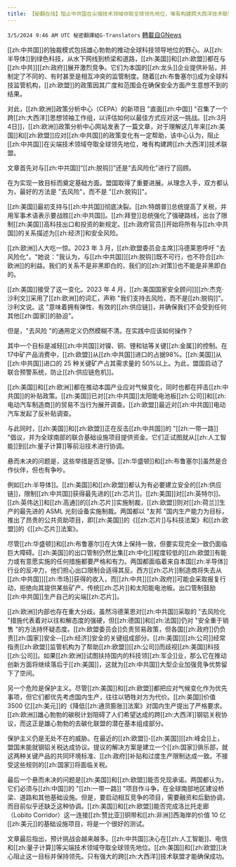 ```yaml
---
title: 【秘翻在线】阻止中共国在尖端技术领域夺取全球领先地位，唯有构建跨大西洋技术联盟
---
```

`3/5/2024 9:46 AM UTC 秘密翻譯組G-Translators` [轉載自GNews](https://gnews.org/articles/2366582)

[[zh:中共国]]的独裁模式包括雄心勃勃的推动全球科技领导地位的野心。从[[zh:半导体]]到绿色科技，从水下网线到桥梁和道路，[[zh:美国]]和[[zh:欧盟]]都在与[[zh:中共]][[zh:政府]]展开激烈竞争。它们为本国的[[zh:龙头]]企业提供补贴，并制定了不同的、有时甚至是相互冲突的监管制度。随着[[zh:布鲁塞尔]]成为全球科技监管机构，[[zh:欧盟]]的政策因其广度和范围会在确保安全方面产生意想不到的结果。

对此，[[zh:欧洲]]政策分析中心（CEPA）的新项目 "直面[[zh:中国]] "召集了一个跨[[zh:大西洋]]思想领袖工作组，以评估如何以最佳方式应对这一挑战。[[zh:3月4日]]，[[zh:欧洲]]政策分析中心网站发表了一篇文章，对于理解这几年来[[zh:美国]]和[[zh:欧盟]]应对[[zh:中共国]]的政策变化有一定帮助，该中心认为，阻止[[zh:中共国]]在尖端技术领域夺取全球领先地位，唯有构建跨[[zh:大西洋]]技术联盟。

文章首先对与[[zh:中共国]]“[[zh:脱钩]]”还是“去风险化”进行了回顾。

在为实现一致目标而奠定基础方面。盟国取得了重要进展。从理念入手，双方都认为，最好的方法是 "去风险"，而不是 "[[zh:脱钩]]"。

[[zh:美国]]最初支持与[[zh:中共国]]彻底决裂。[[zh:特朗普]]总统提高了关税，并用军事术语表示要战胜[[zh:中共国]]。[[zh:拜登]]总统强化了强硬路线，出台了限制[[zh:美国]]高科技出口和投资的新规定。[[zh:政府官员]]开始将所有与[[zh:中共国]]的关系描述为[[zh:经济]]和安全风险。

[[zh:欧洲]]人大吃一惊。2023 年 3 月，[[zh:欧盟委员会主席]]冯德莱恩呼吁 "去风险化"。"她说："我认为，与[[zh:中共国]][[zh:脱钩]]既不可行，也不符合[[zh:欧洲]]的利益。我们的关系不是非黑即白的，我们的[[zh:对策]]也不能是非黑即白的。

[[zh:美国]]接受了这一变化。2023 年 4 月，[[zh:美国国家安全顾问]][[zh:杰克·沙利文]]采用了[[zh:欧洲]]的词汇，声称 "我们支持去风险，而不是[[zh:脱钩]]"。沙利文说。这 "意味着拥有弹性、有效的[[zh:供应链]]，并确保我们不会受到任何其他[[zh:国家]]的胁迫"。

但是，"去风险 "的通用定义仍然模糊不清。在实践中应该如何操作？

其中一个目标是减轻[[zh:中共国]]对镍、铜、锂和钴等关键[[zh:金属]]的控制。在17中矿产品消费中，[[zh:欧盟]]从[[zh:中共国]]进口的占据98%。[[zh:美国]]从[[zh:中共国]]进口的 25 种关键矿产占其需求量的 50%以上。为此，盟国启动了联合预警系统，防止[[zh:供应链危机]]。

[[zh:美国]]和[[zh:欧洲]]都在推动本国产业应对气候变化，同时也都在抨击[[zh:中共国]]的补贴政策。[[zh:美国]]已对[[zh:中共国]]太阳能电池板[[zh:公司]]和[[zh:电动汽车制造商]]的贸易不当行为展开调查。[[zh:欧盟]]最近对[[zh:中共国]]电动汽车发起了反补贴调查。

与此同时，[[zh:美国]]和[[zh:欧盟]]正在反击[[zh:中共国]]的 "[[zh:一带一路]] "倡议，并为全球南部的联合基础设施项目提供资金。它们正试图就从[[zh:人工智能]]到[[zh:量子计算]]等前沿技术进行协调。

悬而未决的问题是，这些举措是否足够。[[zh:华盛顿]]和[[zh:布鲁塞尔]]虽然是合作伙伴，但也有争吵。

例如[[zh:半导体]]。[[zh:美国]]和[[zh:欧盟]]都认为有必要建立安全的[[zh:供应链]]，限制[[zh:中共国]]获得最先进的[[zh:芯片]]。[[zh:美国]]对[[zh:英特尔]]、[[zh:英伟达]]和[[zh:高通]]的[[zh:芯片]]实施制裁，[[zh:欧盟]]则对[[zh:荷兰]]生产的最先进的 ASML 光刻设备实施制裁。两国都以 "友邦 "国内生产能力为目标，推出了昂贵的公共资助项目，即[[zh:美国]]的《[[zh:芯片]]与科技法案》和[[zh:欧盟]]的《[[zh:芯片]]法案》。

尽管[[zh:华盛顿]]和[[zh:布鲁塞尔]]在大体上保持一致，但要实现完全一致仍面临巨大障碍。[[zh:美国]]的出口管制仍然比集[[zh:中化]]程度较低的[[zh:欧盟]]有能力或有意愿实施的任何措施都要严格和有力。两国都面临着来自本国[[zh:半导体]]行业的反冲力，他们担心出口限制会适得其反。西方[[zh:芯片]]制造商将失去从[[zh:中共国]][[zh:市场]]获得的收入，而[[zh:中共]][[zh:政府]]可能会采取报复行动，拒绝向其提供某些矿产、传统[[zh:芯片]]和太阳能电池板。出口管制鼓励[[zh:中共国]]生产自己的尖端[[zh:芯片]]。

[[zh:欧洲]]内部也存在重大分歧。虽然冯德莱恩对[[zh:中共国]]采取的 "去风险化 "措施代表着对以往和解态度的强硬，但[[zh:德国]]和[[zh:法国]]仍对 "安全重于销售 "的方法持怀疑态度。[[zh:欧盟委员会]]负责贸易政策，但各国[[zh:政府]]仍负责[[zh:国家]]安全\--[[zh:经济]]安全的关键组成部分。[[zh:美国]][[zh:公司]]经常指责[[zh:欧盟]]监管机构为了帮助[[zh:欧盟]][[zh:公司]]而歧视[[zh:美国]]科技[[zh:公司]]。如果[[zh:欧洲]]试图扶持国内的科技领[[zh:军企]]业，那么它在推动创新方面将继续落后于[[zh:美国]]，这就为[[zh:中共国]]大型企业加强竞争优势留下了空间。

另一个危险是保护主义。尽管[[zh:美国]]和[[zh:欧盟]]都把应对气候变化作为优先事项，但它们都优先考虑国内生产，往往以牺牲对方为代价。[[zh:美国]]价值 3500 亿[[zh:美元]]的《降低[[zh:通货膨胀]]法案》对国内生产提出了严格要求。[[zh:欧洲]]雄心勃勃的碳税计划阻碍了人们希望达成的跨[[zh:大西洋]]钢铝关税协议，而这正是雄心勃勃的去碳化联盟的潜在基本组成部分。

保护主义仍是无处不在的威胁。在最近的[[zh:欧盟]]\-[[zh:美国]][[zh:峰会]]上，盟国未能就钢铝关税达成协议。提议的解决方案是建立一个[[zh:国家]]俱乐部，就这两种关键产品的共同环境标准、[[zh:政府]]补贴和过度生产限制达成一致。不接受这些规则的[[zh:国家]]将面临关税。 

最后一个悬而未决的问题是[[zh:美国]]和[[zh:欧盟]]能否兑现承诺。两国都认为，它们必须与[[zh:中国]]的 "[[zh:一带一路]] "项目作斗争，在全球南部地区建设桥梁、道路和其他基础设施。但是，要启动相互竞争的项目，需要融资和后勤协调，而目前似乎还缺乏这种协调。[[zh:美国]]和[[zh:欧盟]]能否完成洛比托走廊（Lobito Corridor）这一连接[[zh:赞比亚]]铜带和[[zh:非洲]]西海岸的价值 10 亿[[zh:美元]]的基础设施项目，将是一个很好的测试。

文章最后指出，预计挑战会越来越多。[[zh:中共国]]决心在[[zh:人工智能]]、电信和[[zh:量子计算]]等尖端技术领域夺取全球领先地位。[[zh:美国]]和[[zh:欧盟]]决心阻止这一目标并保持领先。只有强大的跨[[zh:大西洋]]技术联盟才能确保成功。
